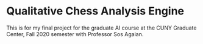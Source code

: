 # Qualitative Chess Analysis Engine

This is for my final project for the graduate AI course at the CUNY Graduate Center, Fall 2020 semester with Professor Sos Agaian. 
